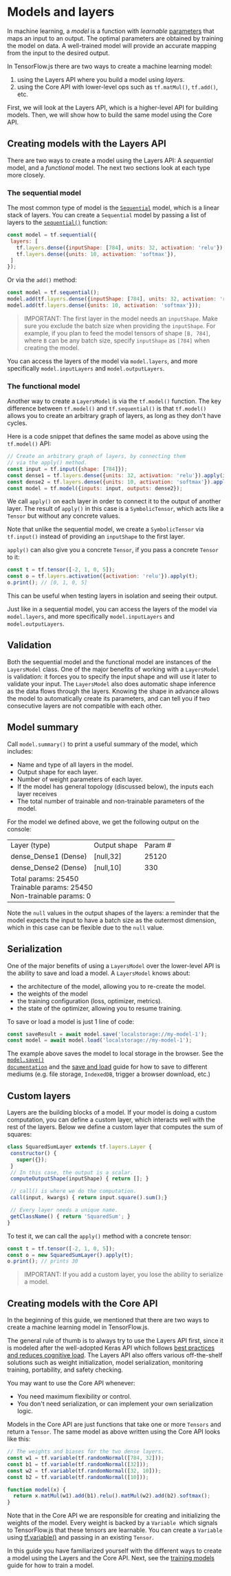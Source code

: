 # Models and layers

In machine learning, a _model_ is a function with _learnable_ [parameters](https://developers.google.com/machine-learning/glossary/#parameter) that maps an input to an output. The optimal parameters are obtained by training the model on data. A well-trained model will provide an accurate mapping from the input to the desired output.

In TensorFlow.js there are two ways to create a machine learning model:

1.  using the Layers API where you build a model using _layers_.
1.  using the Core API with lower-level ops such as `tf.matMul()`, `tf.add()`, etc.

First, we will look at the Layers API, which is a higher-level API for building models. Then, we will show how to build the same model using the Core API.

## Creating models with the Layers API

There are two ways to create a model using the Layers API: A _sequential_ model, and a _functional_ model. The next two sections look at each type more closely.

### The sequential model

The most common type of model is the <code>[Sequential](https://js.tensorflow.org/api/0.15.1/#class:Sequential)</code> model, which is a linear stack of layers. You can create a <code>Sequential</code> model by passing a list of layers to the <code>[sequential()](https://js.tensorflow.org/api/0.15.1/#sequential)</code> function:

```js
const model = tf.sequential({
 layers: [
   tf.layers.dense({inputShape: [784], units: 32, activation: 'relu'}),
   tf.layers.dense({units: 10, activation: 'softmax'}),
 ]
});
```

Or via the `add()` method:

```js
const model = tf.sequential();
model.add(tf.layers.dense({inputShape: [784], units: 32, activation: 'relu'}));
model.add(tf.layers.dense({units: 10, activation: 'softmax'}));
```

> IMPORTANT: The first layer in the model needs an `inputShape`. Make sure you exclude the batch size when providing the `inputShape`. For example, if you plan to feed the model tensors of shape `[B, 784]`, where `B` can be any batch size, specify `inputShape` as `[784]` when creating the model.

You can access the layers of the model via `model.layers`, and more specifically `model.inputLayers` and `model.outputLayers`.

### The functional model

Another way to create a `LayersModel` is via the `tf.model()` function. The key difference between `tf.model()` and `tf.sequential()` is that `tf.model()` allows you to create an arbitrary graph of layers, as long as they don't have cycles.

Here is a code snippet that defines the same model as above using the `tf.model()` API:

```js
// Create an arbitrary graph of layers, by connecting them
// via the apply() method.
const input = tf.input({shape: [784]});
const dense1 = tf.layers.dense({units: 32, activation: 'relu'}).apply(input);
const dense2 = tf.layers.dense({units: 10, activation: 'softmax'}).apply(dense1);
const model = tf.model({inputs: input, outputs: dense2});
```

We call `apply()` on each layer in order to connect it to the output of another layer. The result of `apply()` in this case is a `SymbolicTensor`, which acts like a `Tensor` but without any concrete values.

Note that unlike the sequential model, we create a `SymbolicTensor` via `tf.input()` instead of providing an `inputShape` to the first layer.

`apply()` can also give you a concrete `Tensor`, if you pass a concrete `Tensor` to it:

```js
const t = tf.tensor([-2, 1, 0, 5]);
const o = tf.layers.activation({activation: 'relu'}).apply(t);
o.print(); // [0, 1, 0, 5]
```

This can be useful when testing layers in isolation and seeing their output.

Just like in a sequential model, you can access the layers of the model via `model.layers`, and more specifically `model.inputLayers` and `model.outputLayers`.

## Validation

Both the sequential model and the functional model are instances of the `LayersModel` class. One of the major benefits of working with a `LayersModel` is validation: it forces you to specify the input shape and will use it later to validate your input. The `LayersModel` also does automatic shape inference as the data flows through the layers. Knowing the shape in advance allows the model to automatically create its parameters, and can tell you if two consecutive layers are not compatible with each other.

## Model summary

Call `model.summary()` to print a useful summary of the model, which includes:

*   Name and type of all layers in the model.
*   Output shape for each layer.
*   Number of weight parameters of each layer.
*   If the model has general topology (discussed below), the inputs each layer receives
*   The total number of trainable and non-trainable parameters of the model.

For the model we defined above, we get the following output on the console:

<table>
  <tr>
   <td>Layer (type)
   </td>
   <td>Output shape
   </td>
   <td>Param #
   </td>
  </tr>
  <tr>
   <td>dense_Dense1 (Dense)
   </td>
   <td>[null,32]
   </td>
   <td>25120
   </td>
  </tr>
  <tr>
   <td>dense_Dense2 (Dense)
   </td>
   <td>[null,10]
   </td>
   <td>330
   </td>
  </tr>
  <tr>
   <td colspan="3" >Total params: 25450<br/>Trainable params: 25450<br/> Non-trainable params: 0
   </td>
  </tr>
</table>

Note the `null` values in the output shapes of the layers: a reminder that the model expects the input to have a batch size as the outermost dimension, which in this case can be flexible due to the `null` value.

## Serialization

One of the major benefits of using a `LayersModel` over the lower-level API is the ability to save and load a model. A `LayersModel` knows about:

*   the architecture of the model, allowing you to re-create the model.
*   the weights of the model
*   the training configuration (loss, optimizer, metrics).
*   the state of the optimizer, allowing you to resume training.

To save or load a model is just 1 line of code:

```js
const saveResult = await model.save('localstorage://my-model-1');
const model = await model.load('localstorage://my-model-1');
```

The example above saves the model to local storage in the browser. See the <code>[model.save() documentation](https://js.tensorflow.org/api/latest/#tf.Model.save)</code> and the [save and load](save_load.md) guide for how to save to different mediums (e.g. file storage, <code>IndexedDB</code>, trigger a browser download, etc.)

## Custom layers

Layers are the building blocks of a model. If your model is doing a custom computation, you can define a custom layer, which interacts well with the rest of the layers. Below we define a custom layer that computes the sum of squares:

```js
class SquaredSumLayer extends tf.layers.Layer {
 constructor() {
   super({});
 }
 // In this case, the output is a scalar.
 computeOutputShape(inputShape) { return []; }

 // call() is where we do the computation.
 call(input, kwargs) { return input.square().sum();}

 // Every layer needs a unique name.
 getClassName() { return 'SquaredSum'; }
}
```

To test it, we can call the `apply()` method with a concrete tensor:

```js
const t = tf.tensor([-2, 1, 0, 5]);
const o = new SquaredSumLayer().apply(t);
o.print(); // prints 30
```

> IMPORTANT: If you add a custom layer, you lose the ability to serialize a model.

## Creating models with the Core API

In the beginning of this guide, we mentioned that there are two ways to create a machine learning model in TensorFlow.js.

The general rule of thumb is to always try to use the Layers API first, since it is modeled after the well-adopted Keras API which follows [best practices and reduces cognitive load](https://keras.io/why-use-keras/). The Layers API also offers various off-the-shelf solutions such as weight initialization, model serialization, monitoring training, portability, and safety checking.

You may want to use the Core API whenever:

*   You need maximum flexibility or control.
*   You don't need serialization, or can implement your own serialization logic.

Models in the Core API are just functions that take one or more `Tensors` and return a `Tensor`. The same model as above written using the Core API looks like this:

```js
// The weights and biases for the two dense layers.
const w1 = tf.variable(tf.randomNormal([784, 32]));
const b1 = tf.variable(tf.randomNormal([32]));
const w2 = tf.variable(tf.randomNormal([32, 10]));
const b2 = tf.variable(tf.randomNormal([10]));

function model(x) {
  return x.matMul(w1).add(b1).relu().matMul(w2).add(b2).softmax();
}
```

Note that in the Core API we are responsible for creating and initializing the weights of the model. Every weight is backed by a `Variable `which signals to TensorFlow.js that these tensors are learnable. You can create a `Variable` using [tf.variable()](https://js.tensorflow.org/api/latest/#variable) and passing in an existing `Tensor`.

In this guide you have familiarized yourself with the different ways to create a model using the Layers and the Core API. Next, see the [training models](train_models.md) guide for how to train a model.
